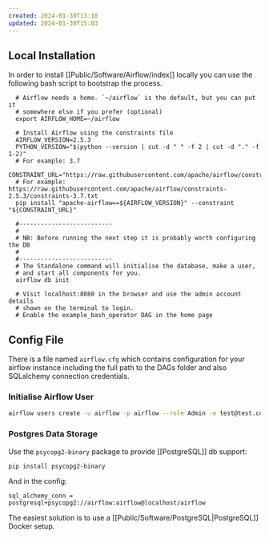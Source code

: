 ```yaml
---
created: 2024-01-30T13:10
updated: 2024-01-30T15:03
---
```

## Local Installation

In order to install [[Public/Software/Airflow/index]] locally you can use the following bash script to bootstrap the process.
 
```shell
  # Airflow needs a home. `~/airflow` is the default, but you can put it
  # somewhere else if you prefer (optional)
  export AIRFLOW_HOME=~/airflow
  
  # Install Airflow using the constraints file
  AIRFLOW_VERSION=2.5.3
  PYTHON_VERSION="$(python --version | cut -d " " -f 2 | cut -d "." -f 1-2)"
  # For example: 3.7
  CONSTRAINT_URL="https://raw.githubusercontent.com/apache/airflow/constraints-${AIRFLOW_VERSION}/constraints-${PYTHON_VERSION}.txt"
  # For example: https://raw.githubusercontent.com/apache/airflow/constraints-2.5.3/constraints-3.7.txt
  pip install "apache-airflow==${AIRFLOW_VERSION}" --constraint "${CONSTRAINT_URL}"

  #--------------------------
  #
  # NB: Before running the next step it is probably worth configuring the DB
  #
  #--------------------------
  # The Standalone command will initialise the database, make a user,
  # and start all components for you.
  airflow db init
  
  # Visit localhost:8080 in the browser and use the admin account details
  # shown on the terminal to login.
  # Enable the example_bash_operator DAG in the home page
```

## Config File

There is a file named `airflow.cfg` which contains configuration for your airflow instance including the full path to the DAGs folder and also SQLalchemy connection credentials.

### Initialise Airflow User
```bash
airflow users create -u airflow -p airflow --role Admin -e test@test.com -f test -l test
```
### Postgres Data Storage

Use the `psycopg2-binary` package to provide [[PostgreSQL]] db support:

`pip install psycopg2-binary`

And in the config:

`sql_alchemy_conn = postgresql+psycopg2://airflow:airflow@localhost/airflow`

The easiest solution is to use a [[Public/Software/PostgreSQL|PostgreSQL]] Docker setup.


